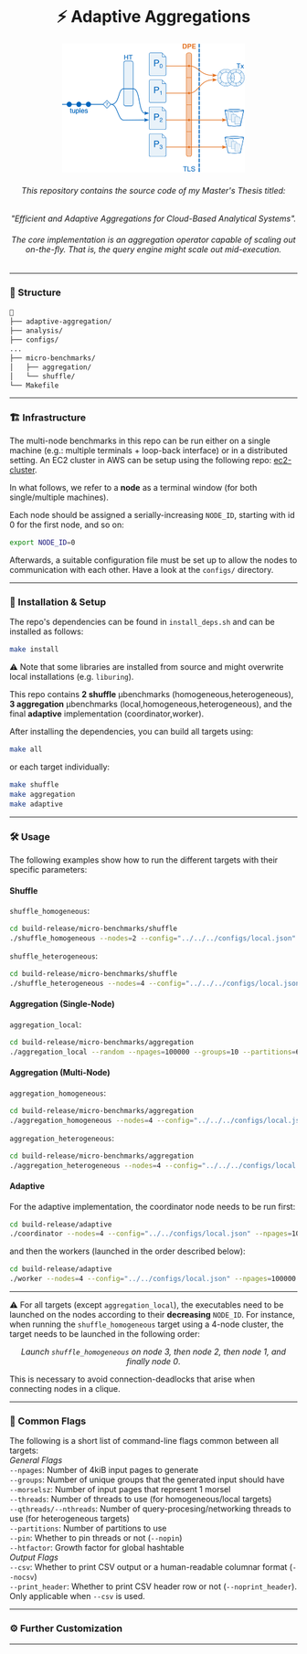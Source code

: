 <div align="center">
<h1> ⚡ Adaptive Aggregations </h1>

<img src="dpe.png" alt="" width="320"/>

<h6>
This repository contains the source code of my Master's Thesis titled:
</h6>
<div align="center">
<i>"Efficient and Adaptive Aggregations for Cloud-Based Analytical Systems".</i>
</div>

<h6>
The core implementation is an aggregation operator capable of scaling out <i>on-the-fly</i>.
That is, the query engine might scale out <i>mid-execution</i>.
</h6>
</div>

---

### 📁 Structure

```
📂
├── adaptive-aggregation/
├── analysis/
├── configs/
...
├── micro-benchmarks/
│   ├── aggregation/
│   └── shuffle/
└── Makefile
```

---
### 🏗️ Infrastructure

The multi-node benchmarks in this repo can be run either on a single machine (e.g.: multiple terminals + loop-back interface) or in a distributed setting.
An EC2 cluster in AWS can be setup using the following repo: [ec2-cluster](https://github.com/abdelrahman-0/ec2-cluster).  

In what follows, we refer to a <b>node</b> as a terminal window (for both single/multiple machines).

Each node should be assigned a serially-increasing <code>NODE_ID</code>, starting with id 0 for the first node, and so on:
```bash
export NODE_ID=0
```

Afterwards, a suitable configuration file must be set up to allow the nodes to communication with each other.
Have a look at the <code>configs/</code> directory.


---

### 🔧 Installation & Setup

The repo's dependencies can be found in <code>install_deps.sh</code> and can be installed as follows: 
```bash
make install
```

⚠️ Note that some libraries are installed from source and might overwrite local installations (e.g. <code>liburing</code>).

This repo contains <b>2 shuffle</b> µbenchmarks (homogeneous,heterogeneous), <b>3 aggregation</b> µbenchmarks (local,homogeneous,heterogeneous), and the final <b>adaptive</b> implementation (coordinator,worker).

After installing the dependencies, you can build all targets using:
```bash
make all
```
or each target individually:
```bash
make shuffle
make aggregation
make adaptive
```

---

### 🛠️ Usage

The following examples show how to run the different targets with their specific parameters:

#### Shuffle

<code>shuffle_homogeneous</code>:
```bash
cd build-release/micro-benchmarks/shuffle
./shuffle_homogeneous --nodes=2 --config="../../../configs/local.json" --random --npages=100000 --groups=10 --partitions=64 --threads=8
```

<code>shuffle_heterogeneous</code>:
```bash
cd build-release/micro-benchmarks/shuffle
./shuffle_heterogeneous --nodes=4 --config="../../../configs/local.json" --random --npages=100000 --groups=10 --partitions=64 --nthreads=3 --qthreads=6
```

#### Aggregation (Single-Node)

<code>aggregation_local</code>:
```bash
cd build-release/micro-benchmarks/aggregation
./aggregation_local --random --npages=100000 --groups=10 --partitions=64 --threads=8
```

#### Aggregation (Multi-Node)

<code>aggregation_homogeneous</code>:
```bash
cd build-release/micro-benchmarks/aggregation
./aggregation_homogeneous --nodes=4 --config="../../../configs/local.json" --random --npages=100000 --groups=10 --partitions=64 --threads=8
```

<code>aggregation_heterogeneous</code>:
```bash
cd build-release/micro-benchmarks/aggregation
./aggregation_heterogeneous --nodes=4 --config="../../../configs/local.json" --random --npages=100000 --groups=10 --partitions=64 --nthreads=3 --qthreads=6
```

#### Adaptive

For the adaptive implementation, the coordinator node needs to be run first:
```bash
cd build-release/adaptive
./coordinator --nodes=4 --config="../../configs/local.json" --npages=100000
```
and then the workers (launched in the order described below):
```bash
cd build-release/adaptive
./worker --nodes=4 --config="../../configs/local.json" --npages=100000 --groups=100000 --threads=4 --policy="regression" --timeout=250
```

---

⚠️ For all targets (except <code>aggregation_local</code>), the executables need to be launched on the nodes according to their <b>decreasing</b> <code>NODE_ID</code>.
For instance, when running the <code>shuffle_homogeneous</code> target using a 4-node cluster, the target needs to be launched in the following order:
<div align="center">
<i>Launch <code>shuffle_homogeneous</code> on node 3, then node 2, then node 1, and finally node 0</i>.
</div>

This is necessary to avoid connection-deadlocks that arise when connecting nodes in a clique.

---

### 🚩 Common Flags
The following is a short list of command-line flags common between all targets:
<br>
<i>General Flags</i>
<br>
<code>--npages</code>: Number of 4kiB input pages to generate
<br>
<code>--groups</code>: Number of unique groups that the generated input should have
<br>
<code>--morselsz</code>: Number of input pages that represent 1 morsel
<br>
<code>--threads</code>: Number of threads to use (for homogeneous/local targets)
<br>
<code>--qthreads/--nthreads</code>: Number of query-procesing/networking threads to use (for heterogeneous targets)
<br>
<code>--partitions</code>: Number of partitions to use
<br>
<code>--pin</code>: Whether to pin threads or not (<code>--nopin</code>)
<br>
<code>--htfactor</code>: Growth factor for global hashtable
<br>
<i>Output Flags</i>
<br>
<code>--csv</code>: Whether to print CSV output or a human-readable columnar format (<code>--nocsv</code>)
<br>
<code>--print_header</code>: Whether to print CSV header row or not (<code>--noprint_header</code>). Only applicable when <code>--csv</code> is used. 


---

### ⚙️ Further Customization

---

